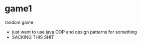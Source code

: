 # game1
random game
- just want to use java OOP and design patterns for something
- SACKING THIS SHIT 